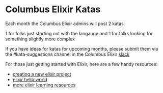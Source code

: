 # Columbus Elixir Katas 

Each month the Columbus Elixir admins will post 2 katas

1 for folks just starting out with the langauge and 1 for folks looking for something slightly more complex

If you have ideas for katas for upcoming months, please submit them via the #kata-suggestions channel in the Columbus Elixir [slack](https://cbus-elixir-slackin.herokuapp.com/)

For those just getting started with Elixir, here are a few handy resources: 

* [creating a new elixir project](https://elixir-lang.org/getting-started/mix-otp/introduction-to-mix.html#our-first-project)
* [elixir hello world](https://riptutorial.com/elixir/example/3267/hello-world)
* [more elixir learning resources](https://elixir-lang.org/learning.html)
